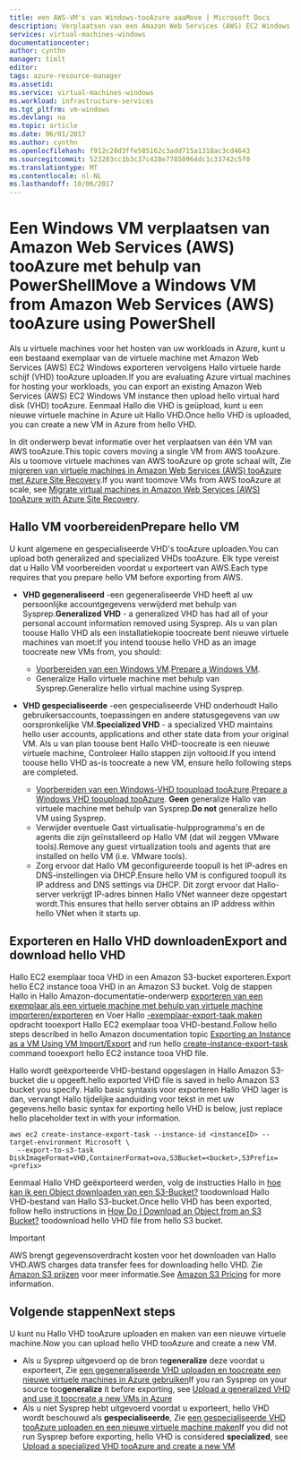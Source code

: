 ```yaml
---
title: een AWS-VM's van Windows-tooAzure aaaMove | Microsoft Docs
description: Verplaatsen van een Amazon Web Services (AWS) EC2 Windows exemplaar tooAzure virtuele Machines met Azure PowerShell.
services: virtual-machines-windows
documentationcenter: 
author: cynthn
manager: timlt
editor: 
tags: azure-resource-manager
ms.assetid: 
ms.service: virtual-machines-windows
ms.workload: infrastructure-services
ms.tgt_pltfrm: vm-windows
ms.devlang: na
ms.topic: article
ms.date: 06/01/2017
ms.author: cynthn
ms.openlocfilehash: f912c28d3ffe585162c3add715a1318ac3cd4643
ms.sourcegitcommit: 523283cc1b3c37c428e77850964dc1c33742c5f0
ms.translationtype: MT
ms.contentlocale: nl-NL
ms.lasthandoff: 10/06/2017
---
```

# <a name="move-a-windows-vm-from-amazon-web-services-aws-tooazure-using-powershell"></a><span data-ttu-id="258bb-103">Een Windows VM verplaatsen van Amazon Web Services (AWS) tooAzure met behulp van PowerShell</span><span class="sxs-lookup"><span data-stu-id="258bb-103">Move a Windows VM from Amazon Web Services (AWS) tooAzure using PowerShell</span></span>

<span data-ttu-id="258bb-104">Als u virtuele machines voor het hosten van uw workloads in Azure, kunt u een bestaand exemplaar van de virtuele machine met Amazon Web Services (AWS) EC2 Windows exporteren vervolgens Hallo virtuele harde schijf (VHD) tooAzure uploaden.</span><span class="sxs-lookup"><span data-stu-id="258bb-104">If you are evaluating Azure virtual machines for hosting your workloads, you can export an existing Amazon Web Services (AWS) EC2 Windows VM instance then upload hello virtual hard disk (VHD) tooAzure.</span></span> <span data-ttu-id="258bb-105">Eenmaal Hallo die VHD is geüpload, kunt u een nieuwe virtuele machine in Azure uit Hallo VHD.</span><span class="sxs-lookup"><span data-stu-id="258bb-105">Once hello VHD is uploaded, you can create a new VM in Azure from hello VHD.</span></span> 

<span data-ttu-id="258bb-106">In dit onderwerp bevat informatie over het verplaatsen van één VM van AWS tooAzure.</span><span class="sxs-lookup"><span data-stu-id="258bb-106">This topic covers moving a single VM from AWS tooAzure.</span></span> <span data-ttu-id="258bb-107">Als u toomove virtuele machines van AWS tooAzure op grote schaal wilt, Zie [migreren van virtuele machines in Amazon Web Services (AWS) tooAzure met Azure Site Recovery](../../site-recovery/site-recovery-migrate-aws-to-azure.md).</span><span class="sxs-lookup"><span data-stu-id="258bb-107">If you want toomove VMs from AWS tooAzure at scale, see [Migrate virtual machines in Amazon Web Services (AWS) tooAzure with Azure Site Recovery](../../site-recovery/site-recovery-migrate-aws-to-azure.md).</span></span>

## <a name="prepare-hello-vm"></a><span data-ttu-id="258bb-108">Hallo VM voorbereiden</span><span class="sxs-lookup"><span data-stu-id="258bb-108">Prepare hello VM</span></span> 
 
<span data-ttu-id="258bb-109">U kunt algemene en gespecialiseerde VHD's tooAzure uploaden.</span><span class="sxs-lookup"><span data-stu-id="258bb-109">You can upload both generalized and specialized VHDs tooAzure.</span></span> <span data-ttu-id="258bb-110">Elk type vereist dat u Hallo VM voorbereiden voordat u exporteert van AWS.</span><span class="sxs-lookup"><span data-stu-id="258bb-110">Each type requires that you prepare hello VM before exporting from AWS.</span></span> 

- <span data-ttu-id="258bb-111">**VHD gegeneraliseerd** -een gegeneraliseerde VHD heeft al uw persoonlijke accountgegevens verwijderd met behulp van Sysprep.</span><span class="sxs-lookup"><span data-stu-id="258bb-111">**Generalized VHD** - a generalized VHD has had all of your personal account information removed using Sysprep.</span></span> <span data-ttu-id="258bb-112">Als u van plan toouse Hallo VHD als een installatiekopie toocreate bent nieuwe virtuele machines van moet:</span><span class="sxs-lookup"><span data-stu-id="258bb-112">If you intend toouse hello VHD as an image toocreate new VMs from, you should:</span></span> 
 
    * <span data-ttu-id="258bb-113">[Voorbereiden van een Windows VM](prepare-for-upload-vhd-image.md).</span><span class="sxs-lookup"><span data-stu-id="258bb-113">[Prepare a Windows VM](prepare-for-upload-vhd-image.md).</span></span>  
    * <span data-ttu-id="258bb-114">Generalize Hallo virtuele machine met behulp van Sysprep.</span><span class="sxs-lookup"><span data-stu-id="258bb-114">Generalize hello virtual machine using Sysprep.</span></span>  

 
- <span data-ttu-id="258bb-115">**VHD gespecialiseerde** -een gespecialiseerde VHD onderhoudt Hallo gebruikersaccounts, toepassingen en andere statusgegevens van uw oorspronkelijke VM.</span><span class="sxs-lookup"><span data-stu-id="258bb-115">**Specialized VHD** - a specialized VHD maintains hello user accounts, applications and other state data from your original VM.</span></span> <span data-ttu-id="258bb-116">Als u van plan toouse bent Hallo VHD-toocreate is een nieuwe virtuele machine, Controleer Hallo stappen zijn voltooid.</span><span class="sxs-lookup"><span data-stu-id="258bb-116">If you intend toouse hello VHD as-is toocreate a new VM, ensure hello following steps are completed.</span></span>  
    * <span data-ttu-id="258bb-117">[Voorbereiden van een Windows-VHD tooupload tooAzure](prepare-for-upload-vhd-image.md).</span><span class="sxs-lookup"><span data-stu-id="258bb-117">[Prepare a Windows VHD tooupload tooAzure](prepare-for-upload-vhd-image.md).</span></span> <span data-ttu-id="258bb-118">**Geen** generalize Hallo van virtuele machine met behulp van Sysprep.</span><span class="sxs-lookup"><span data-stu-id="258bb-118">**Do not** generalize hello VM using Sysprep.</span></span> 
    * <span data-ttu-id="258bb-119">Verwijder eventuele Gast virtualisatie-hulpprogramma's en de agents die zijn geïnstalleerd op Hallo VM (dat wil zeggen VMware tools).</span><span class="sxs-lookup"><span data-stu-id="258bb-119">Remove any guest virtualization tools and agents that are installed on hello VM (i.e. VMware tools).</span></span> 
    * <span data-ttu-id="258bb-120">Zorg ervoor dat Hallo VM geconfigureerde toopull is het IP-adres en DNS-instellingen via DHCP.</span><span class="sxs-lookup"><span data-stu-id="258bb-120">Ensure hello VM is configured toopull its IP address and DNS settings via DHCP.</span></span> <span data-ttu-id="258bb-121">Dit zorgt ervoor dat Hallo-server verkrijgt IP-adres binnen Hallo VNet wanneer deze opgestart wordt.</span><span class="sxs-lookup"><span data-stu-id="258bb-121">This ensures that hello server obtains an IP address within hello VNet when it starts up.</span></span>  


## <a name="export-and-download-hello-vhd"></a><span data-ttu-id="258bb-122">Exporteren en Hallo VHD downloaden</span><span class="sxs-lookup"><span data-stu-id="258bb-122">Export and download hello VHD</span></span> 

<span data-ttu-id="258bb-123">Hallo EC2 exemplaar tooa VHD in een Amazon S3-bucket exporteren.</span><span class="sxs-lookup"><span data-stu-id="258bb-123">Export hello EC2 instance tooa VHD in an Amazon S3 bucket.</span></span> <span data-ttu-id="258bb-124">Volg de stappen Hallo in Hallo Amazon-documentatie-onderwerp [exporteren van een exemplaar als een virtuele machine met behulp van virtuele machine importeren/exporteren](http://docs.aws.amazon.com/vm-import/latest/userguide/vmexport.html) en Voer Hallo [-exemplaar-export-taak maken](http://docs.aws.amazon.com/cli/latest/reference/ec2/create-instance-export-task.html) opdracht tooexport Hallo EC2 exemplaar tooa VHD-bestand.</span><span class="sxs-lookup"><span data-stu-id="258bb-124">Follow hello steps described in hello Amazon documentation topic [Exporting an Instance as a VM Using VM Import/Export](http://docs.aws.amazon.com/vm-import/latest/userguide/vmexport.html) and run hello [create-instance-export-task](http://docs.aws.amazon.com/cli/latest/reference/ec2/create-instance-export-task.html) command tooexport hello EC2 instance tooa VHD file.</span></span> 

<span data-ttu-id="258bb-125">Hallo wordt geëxporteerde VHD-bestand opgeslagen in Hallo Amazon S3-bucket die u opgeeft.</span><span class="sxs-lookup"><span data-stu-id="258bb-125">hello exported VHD file is saved in hello Amazon S3 bucket you specify.</span></span> <span data-ttu-id="258bb-126">Hallo basic syntaxis voor exporteren Hallo VHD lager is dan, vervangt Hallo tijdelijke aanduiding voor tekst in <brackets> met uw gegevens.</span><span class="sxs-lookup"><span data-stu-id="258bb-126">hello basic syntax for exporting hello VHD is below, just replace hello placeholder text in <brackets> with your information.</span></span>

```
aws ec2 create-instance-export-task --instance-id <instanceID> --target-environment Microsoft \
  --export-to-s3-task DiskImageFormat=VHD,ContainerFormat=ova,S3Bucket=<bucket>,S3Prefix=<prefix>
```

<span data-ttu-id="258bb-127">Eenmaal Hallo VHD geëxporteerd werden, volg de instructies Hallo in [hoe kan ik een Object downloaden van een S3-Bucket?](http://docs.aws.amazon.com/AmazonS3/latest/user-guide/download-objects.html) toodownload Hallo VHD-bestand van Hallo S3-bucket.</span><span class="sxs-lookup"><span data-stu-id="258bb-127">Once hello VHD has been exported, follow hello instructions in [How Do I Download an Object from an S3 Bucket?](http://docs.aws.amazon.com/AmazonS3/latest/user-guide/download-objects.html) toodownload hello VHD file from hello S3 bucket.</span></span> 

> [!IMPORTANT]
> <span data-ttu-id="258bb-128">AWS brengt gegevensoverdracht kosten voor het downloaden van Hallo VHD.</span><span class="sxs-lookup"><span data-stu-id="258bb-128">AWS charges data transfer fees for downloading hello VHD.</span></span> <span data-ttu-id="258bb-129">Zie [Amazon S3 prijzen](https://aws.amazon.com/s3/pricing/) voor meer informatie.</span><span class="sxs-lookup"><span data-stu-id="258bb-129">See [Amazon S3 Pricing](https://aws.amazon.com/s3/pricing/) for more information.</span></span>


## <a name="next-steps"></a><span data-ttu-id="258bb-130">Volgende stappen</span><span class="sxs-lookup"><span data-stu-id="258bb-130">Next steps</span></span>

<span data-ttu-id="258bb-131">U kunt nu Hallo VHD tooAzure uploaden en maken van een nieuwe virtuele machine.</span><span class="sxs-lookup"><span data-stu-id="258bb-131">Now you can upload hello VHD tooAzure and create a new VM.</span></span> 

- <span data-ttu-id="258bb-132">Als u Sysprep uitgevoerd op de bron te**generalize** deze voordat u exporteert, Zie [een gegeneraliseerde VHD uploaden en toocreate een nieuwe virtuele machines in Azure gebruiken](upload-generalized-managed.md)</span><span class="sxs-lookup"><span data-stu-id="258bb-132">If you ran Sysprep on your source too**generalize** it before exporting, see [Upload a generalized VHD and use it toocreate a new VMs in Azure](upload-generalized-managed.md)</span></span>
- <span data-ttu-id="258bb-133">Als u niet Sysprep hebt uitgevoerd voordat u exporteert, hello VHD wordt beschouwd als **gespecialiseerde**, Zie [een gespecialiseerde VHD tooAzure uploaden en een nieuwe virtuele machine maken](create-vm-specialized.md)</span><span class="sxs-lookup"><span data-stu-id="258bb-133">If you did not run Sysprep before exporting, hello VHD is considered **specialized**, see [Upload a specialized VHD tooAzure and create a new VM](create-vm-specialized.md)</span></span>

 

